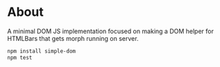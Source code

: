 # About

A minimal DOM JS implementation focused on making a DOM helper for HTMLBars that gets morph running on server.

```bash
npm install simple-dom
npm test
```

